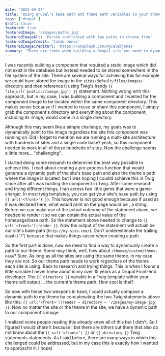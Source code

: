 ```yaml
---
date: "2023-09-27"
title: "Using Drupal's base path and theme path variables in your theme"
tags: ['drupal']
draft: false
featured: true
featuredImage: '/images/paths.jpg'
featuredImageAlt: 'Person confronted with two paths to choose from'
featuredImageCredit: 'Caleb Jones'
featuredImageCreditUrl: 'https://unsplash.com/@gcalebjones'
summary: 'There are times when building a Drupal site you need to dynamically point to an asset or resource that may not be saved in the database but instead is located somewhere in your site or theme.  I recently learned about two very handy Twig variables that can help you achieve this.  Read on...'
---
```


I was recently building a component that required a static image which did not exist in the database but instead needed to be stored somewhere in the file system of the site.  There are several ways for achieving this for example we could have stored the image in the `sites/default/files/images/` directory and then reference it using Twig's handy `{{ file_url('public://image.jpg') }}` statement.  Nothing wrong with this approach, but in my case, I was building a component and I wanted for the component image to be located within the same component directory.  This makes sense because if I wanted to reuse or share this component, I simply grab the component's directory and everything about the component, including its image, would come in a single directory.

Although this may seem like a simple challenge, my goals was to dynamically point to the image regardless the site this component was running on.  Did I forget to mention we are running a multi-site architecture with hundreds of sites and a single code base? yeah, so this component needed to work in all of these hundreds of sites.  Now the challenge seems a little more... "challenging".

I started doing some research to determine the best way possible to achieve this.  I read about creating a pre-process function that would generate a dynamic path of the site's base path and also the theme's path where the image is located, but I was hoping I coudld achieve this in Twig since after all I was bulding the component in Twig.  After some research and trying different things, I ran across two little gems that were a game-charger.  In most twig templates, you can get your site's base path by using `{{ url('<front>') }}`.  This however is not good enough because if used as it was declared here, what would print on the page would be **<front>**, a string.  Before we can make use of the actual outcome of the statement above, we needed to render it so we can obtain the actual value of the homepage/base path.  So the statement above needed to change to `{{ url('<front>')|render }}`. Now the output of the statement will actuall be our site's base path (`http://my-site.com/`).  Don't underestimate the trailing slash ("/") because that makes things easier when creating a path.

So the first part is done, now we need to find a way to dynamically create a path to our theme.  Some may think, well, how about `/themes/custom/theme-name`?  Sure.  As long as all the sites are using the same theme.  In my case they are not.  So our theme path needs to work regardless of the theme each site is using.  Back to research and trying things.  This is when I found a little variable I never knew about in my over 15 years as a Drupal Front-end developer.  The `{{ directory }}` variable in a Twig template within your theme will output ... the current's theme path.  How cool is that?

So now with these two weapons in hand, I could actually compose a dynamic path to my theme by concatenating the two Twig statements above like this: `{{ url('<front>')|render ~ directory ~ '/images/my-image.jpg' }}`.  Now no matter the site or the theme in the site, we have a dynamic path to our component's image.

I realized some people reading this already knew all of this but I didn't.  So I figured I would share it because I bet there are others out there that also do not know about the `{{ url('<front>') }}` or `{{ directory }}` Twig statements statements.  As I said before, there are many ways in which this challenged could be addressed, but in my case this is exactly how I wanted to approachh it.  I hope</front>)`
